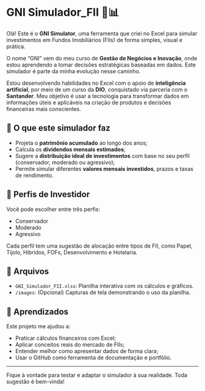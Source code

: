 # GNI Simulador_FII 🏢📊

Olá! Este é o **GNI Simulator**, uma ferramenta que criei no Excel para simular investimentos em Fundos Imobiliários (FIIs) de forma simples, visual e prática.

O nome “GNI” vem do meu curso de **Gestão de Negócios e Inovação**, onde estou aprendendo a tomar decisões estratégicas baseadas em dados. Este simulador é parte da minha evolução nesse caminho.

Estou desenvolvendo habilidades no Excel com o apoio de **inteligência artificial**, por meio de um curso da **DIO**, conquistado via parceria com o **Santander**. Meu objetivo é usar a tecnologia para transformar dados em informações úteis e aplicáveis na criação de produtos e decisões financeiras mais conscientes.

## 🧠 O que este simulador faz

- Projeta o **patrimônio acumulado** ao longo dos anos;
- Calcula os **dividendos mensais estimados**;
- Sugere a **distribuição ideal de investimentos** com base no seu perfil (conservador, moderado ou agressivo);
- Permite simular diferentes **valores mensais investidos**, prazos e taxas de rendimento.

## 💼 Perfis de Investidor

Você pode escolher entre três perfis:
- Conservador
- Moderado
- Agressivo

Cada perfil tem uma sugestão de alocação entre tipos de FII, como Papel, Tijolo, Híbridos, FOFs, Desenvolvimento e Hotelaria.

## 📁 Arquivos

- `GNI_Simulador_FII.xlsx`: Planilha interativa com os cálculos e gráficos.
- `/images`: (Opcional) Capturas de tela demonstrando o uso da planilha.

## 🚀 Aprendizados

Este projeto me ajudou a:
- Praticar cálculos financeiros com Excel;
- Aplicar conceitos reais do mercado de FIIs;
- Entender melhor como apresentar dados de forma clara;
- Usar o GitHub como ferramenta de documentação e portfólio.

---

Fique à vontade para testar e adaptar o simulador à sua realidade. Toda sugestão é bem-vinda!

